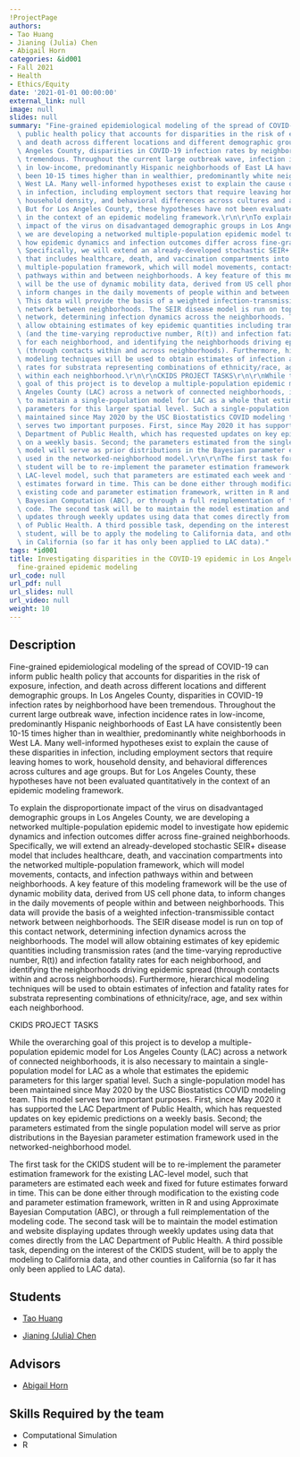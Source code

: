 ```yaml
---
!ProjectPage
authors:
- Tao Huang
- Jianing (Julia) Chen
- Abigail Horn
categories: &id001
- Fall 2021
- Health
- Ethics/Equity
date: '2021-01-01 00:00:00'
external_link: null
image: null
slides: null
summary: "Fine-grained epidemiological modeling of the spread of COVID-19 can inform\
  \ public health policy that accounts for disparities in the risk of exposure, infection,\
  \ and death across different locations and different demographic groups. In Los\
  \ Angeles County, disparities in COVID-19 infection rates by neighborhood have been\
  \ tremendous. Throughout the current large outbreak wave, infection incidence rates\
  \ in low-income, predominantly Hispanic neighborhoods of East LA have consistently\
  \ been 10-15 times higher than in wealthier, predominantly white neighborhoods in\
  \ West LA. Many well-informed hypotheses exist to explain the cause of these disparities\
  \ in infection, including employment sectors that require leaving homes to work,\
  \ household density, and behavioral differences across cultures and age groups.\
  \ But for Los Angeles County, these hypotheses have not been evaluated quantitatively\
  \ in the context of an epidemic modeling framework.\r\n\r\nTo explain the disproportionate\
  \ impact of the virus on disadvantaged demographic groups in Los Angeles County,\
  \ we are developing a networked multiple-population epidemic model to investigate\
  \ how epidemic dynamics and infection outcomes differ across fine-grained neighborhoods.\
  \ Specifically, we will extend an already-developed stochastic SEIR+ disease model\
  \ that includes healthcare, death, and vaccination compartments into the networked\
  \ multiple-population framework, which will model movements, contacts, and infection\
  \ pathways within and between neighborhoods. A key feature of this modeling framework\
  \ will be the use of dynamic mobility data, derived from US cell phone data, to\
  \ inform changes in the daily movements of people within and between neighborhoods.\
  \ This data will provide the basis of a weighted infection-transmissible contact\
  \ network between neighborhoods. The SEIR disease model is run on top of this contact\
  \ network, determining infection dynamics across the neighborhoods. The model will\
  \ allow obtaining estimates of key epidemic quantities including transmission rates\
  \ (and the time-varying reproductive number, R(t)) and infection fatality rates\
  \ for each neighborhood, and identifying the neighborhoods driving epidemic spread\
  \ (through contacts within and across neighborhoods). Furthermore, hierarchical\
  \ modeling techniques will be used to obtain estimates of infection and fatality\
  \ rates for substrata representing combinations of ethnicity/race, age, and sex\
  \ within each neighborhood.\r\n\r\nCKIDS PROJECT TASKS\r\n\r\nWhile the overarching\
  \ goal of this project is to develop a multiple-population epidemic model for Los\
  \ Angeles County (LAC) across a network of connected neighborhoods, it is also necessary\
  \ to maintain a single-population model for LAC as a whole that estimates the epidemic\
  \ parameters for this larger spatial level. Such a single-population model has been\
  \ maintained since May 2020 by the USC Biostatistics COVID modeling team. This model\
  \ serves two important purposes. First, since May 2020 it has supported the LAC\
  \ Department of Public Health, which has requested updates on key epidemic predictions\
  \ on a weekly basis. Second; the parameters estimated from the single population\
  \ model will serve as prior distributions in the Bayesian parameter estimation framework\
  \ used in the networked-neighborhood model.\r\n\r\nThe first task for the CKIDS\
  \ student will be to re-implement the parameter estimation framework for the existing\
  \ LAC-level model, such that parameters are estimated each week and fixed for future\
  \ estimates forward in time. This can be done either through modification to the\
  \ existing code and parameter estimation framework, written in R and using Approximate\
  \ Bayesian Computation (ABC), or through a full reimplementation of the modeling\
  \ code. The second task will be to maintain the model estimation and website displaying\
  \ updates through weekly updates using data that comes directly from the LAC Department\
  \ of Public Health. A third possible task, depending on the interest of the CKIDS\
  \ student, will be to apply the modeling to California data, and other counties\
  \ in California (so far it has only been applied to LAC data)."
tags: *id001
title: Investigating disparities in the COVID-19 epidemic in Los Angeles County through
  fine-grained epidemic modeling
url_code: null
url_pdf: null
url_slides: null
url_video: null
weight: 10
---
```

## Description

Fine-grained epidemiological modeling of the spread of COVID-19 can inform public health policy that accounts for disparities in the risk of exposure, infection, and death across different locations and different demographic groups. In Los Angeles County, disparities in COVID-19 infection rates by neighborhood have been tremendous. Throughout the current large outbreak wave, infection incidence rates in low-income, predominantly Hispanic neighborhoods of East LA have consistently been 10-15 times higher than in wealthier, predominantly white neighborhoods in West LA. Many well-informed hypotheses exist to explain the cause of these disparities in infection, including employment sectors that require leaving homes to work, household density, and behavioral differences across cultures and age groups. But for Los Angeles County, these hypotheses have not been evaluated quantitatively in the context of an epidemic modeling framework.

To explain the disproportionate impact of the virus on disadvantaged demographic groups in Los Angeles County, we are developing a networked multiple-population epidemic model to investigate how epidemic dynamics and infection outcomes differ across fine-grained neighborhoods. Specifically, we will extend an already-developed stochastic SEIR+ disease model that includes healthcare, death, and vaccination compartments into the networked multiple-population framework, which will model movements, contacts, and infection pathways within and between neighborhoods. A key feature of this modeling framework will be the use of dynamic mobility data, derived from US cell phone data, to inform changes in the daily movements of people within and between neighborhoods. This data will provide the basis of a weighted infection-transmissible contact network between neighborhoods. The SEIR disease model is run on top of this contact network, determining infection dynamics across the neighborhoods. The model will allow obtaining estimates of key epidemic quantities including transmission rates (and the time-varying reproductive number, R(t)) and infection fatality rates for each neighborhood, and identifying the neighborhoods driving epidemic spread (through contacts within and across neighborhoods). Furthermore, hierarchical modeling techniques will be used to obtain estimates of infection and fatality rates for substrata representing combinations of ethnicity/race, age, and sex within each neighborhood.

CKIDS PROJECT TASKS

While the overarching goal of this project is to develop a multiple-population epidemic model for Los Angeles County (LAC) across a network of connected neighborhoods, it is also necessary to maintain a single-population model for LAC as a whole that estimates the epidemic parameters for this larger spatial level. Such a single-population model has been maintained since May 2020 by the USC Biostatistics COVID modeling team. This model serves two important purposes. First, since May 2020 it has supported the LAC Department of Public Health, which has requested updates on key epidemic predictions on a weekly basis. Second; the parameters estimated from the single population model will serve as prior distributions in the Bayesian parameter estimation framework used in the networked-neighborhood model.

The first task for the CKIDS student will be to re-implement the parameter estimation framework for the existing LAC-level model, such that parameters are estimated each week and fixed for future estimates forward in time. This can be done either through modification to the existing code and parameter estimation framework, written in R and using Approximate Bayesian Computation (ABC), or through a full reimplementation of the modeling code. The second task will be to maintain the model estimation and website displaying updates through weekly updates using data that comes directly from the LAC Department of Public Health. A third possible task, depending on the interest of the CKIDS student, will be to apply the modeling to California data, and other counties in California (so far it has only been applied to LAC data).





## Students

* [Tao Huang](../../../author/tao-huang)

* [Jianing (Julia) Chen](../../../author/jianing-julia-chen)

## Advisors

* [Abigail Horn](../../../author/abigail-horn)

## Skills Required by the team


* Computational Simulation
* R